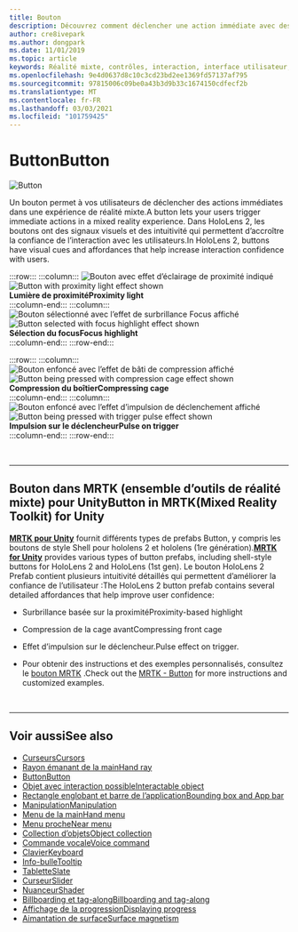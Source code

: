 ```yaml
---
title: Bouton
description: Découvrez comment déclencher une action immédiate avec des boutons, qui est l’un des composants fondamentaux de la réalité mixte.
author: cre8ivepark
ms.author: dongpark
ms.date: 11/01/2019
ms.topic: article
keywords: Réalité mixte, contrôles, interaction, interface utilisateur, expérience utilisateur, casque de réalité mixte, casque de réalité mixte, casque de réalité virtuelle, HoloLens, MRTK, boîte à outils de réalité mixte, bouton
ms.openlocfilehash: 9e4d0637d8c10c3cd23bd2ee1369fd57137af795
ms.sourcegitcommit: 97815006c09be0a43b3d9b33c1674150cdfecf2b
ms.translationtype: MT
ms.contentlocale: fr-FR
ms.lasthandoff: 03/03/2021
ms.locfileid: "101759425"
---
```

# <a name="button"></a><span data-ttu-id="69920-104">Button</span><span class="sxs-lookup"><span data-stu-id="69920-104">Button</span></span>

![Button](images/UX_Hero_Button.jpg)

<span data-ttu-id="69920-106">Un bouton permet à vos utilisateurs de déclencher des actions immédiates dans une expérience de réalité mixte.</span><span class="sxs-lookup"><span data-stu-id="69920-106">A button lets your users trigger immediate actions in a mixed reality experience.</span></span> <span data-ttu-id="69920-107">Dans HoloLens 2, les boutons ont des signaux visuels et des intuitivité qui permettent d’accroître la confiance de l’interaction avec les utilisateurs.</span><span class="sxs-lookup"><span data-stu-id="69920-107">In HoloLens 2, buttons have visual cues and affordances that help increase interaction confidence with users.</span></span> 

:::row:::
    :::column:::
       <span data-ttu-id="69920-108">![Bouton avec effet d’éclairage de proximité indiqué](images/UX_Button_Affordance_ProximityLight.jpg)</span><span class="sxs-lookup"><span data-stu-id="69920-108">![Button with proximity light effect shown](images/UX_Button_Affordance_ProximityLight.jpg)</span></span><br>
       <span data-ttu-id="69920-109">**Lumière de proximité**</span><span class="sxs-lookup"><span data-stu-id="69920-109">**Proximity light**</span></span><br>
    :::column-end:::
    :::column:::
       <span data-ttu-id="69920-110">![Bouton sélectionné avec l’effet de surbrillance Focus affiché](images/UX_Button_Affordance_FocusHighlight.jpg)</span><span class="sxs-lookup"><span data-stu-id="69920-110">![Button selected with focus highlight effect shown](images/UX_Button_Affordance_FocusHighlight.jpg)</span></span><br>
        <span data-ttu-id="69920-111">**Sélection du focus**</span><span class="sxs-lookup"><span data-stu-id="69920-111">**Focus highlight**</span></span><br>
    :::column-end:::
:::row-end:::

:::row:::
    :::column:::
       <span data-ttu-id="69920-112">![Bouton enfoncé avec l’effet de bâti de compression affiché](images/UX_Button_Affordance_Compression.jpg)</span><span class="sxs-lookup"><span data-stu-id="69920-112">![Button being pressed with compression cage effect shown](images/UX_Button_Affordance_Compression.jpg)</span></span><br>
       <span data-ttu-id="69920-113">**Compression du boîtier**</span><span class="sxs-lookup"><span data-stu-id="69920-113">**Compressing cage**</span></span><br>
    :::column-end:::
    :::column:::
       <span data-ttu-id="69920-114">![Bouton enfoncé avec l’effet d’impulsion de déclenchement affiché](images/UX_Button_Affordance_Pulse.jpg)</span><span class="sxs-lookup"><span data-stu-id="69920-114">![Button being pressed with trigger pulse effect shown](images/UX_Button_Affordance_Pulse.jpg)</span></span><br>
        <span data-ttu-id="69920-115">**Impulsion sur le déclencheur**</span><span class="sxs-lookup"><span data-stu-id="69920-115">**Pulse on trigger**</span></span><br>
    :::column-end:::
:::row-end:::

<br>

---

## <a name="button-in-mrtkmixed-reality-toolkit-for-unity"></a><span data-ttu-id="69920-116">Bouton dans MRTK (ensemble d’outils de réalité mixte) pour Unity</span><span class="sxs-lookup"><span data-stu-id="69920-116">Button in MRTK(Mixed Reality Toolkit) for Unity</span></span>
<span data-ttu-id="69920-117">**[MRTK pour Unity](https://github.com/Microsoft/MixedRealityToolkit-Unity)** fournit différents types de prefabs Button, y compris les boutons de style Shell pour hololens 2 et hololens (1re génération).</span><span class="sxs-lookup"><span data-stu-id="69920-117">**[MRTK for Unity](https://github.com/Microsoft/MixedRealityToolkit-Unity)** provides various types of button prefabs, including shell-style buttons for HoloLens 2 and HoloLens (1st gen).</span></span> <span data-ttu-id="69920-118">Le bouton HoloLens 2 Prefab contient plusieurs intuitivité détaillés qui permettent d’améliorer la confiance de l’utilisateur :</span><span class="sxs-lookup"><span data-stu-id="69920-118">The HoloLens 2 button prefab contains several detailed affordances that help improve user confidence:</span></span>

* <span data-ttu-id="69920-119">Surbrillance basée sur la proximité</span><span class="sxs-lookup"><span data-stu-id="69920-119">Proximity-based highlight</span></span>
* <span data-ttu-id="69920-120">Compression de la cage avant</span><span class="sxs-lookup"><span data-stu-id="69920-120">Compressing front cage</span></span>
* <span data-ttu-id="69920-121">Effet d’impulsion sur le déclencheur.</span><span class="sxs-lookup"><span data-stu-id="69920-121">Pulse effect on trigger.</span></span>

* <span data-ttu-id="69920-122">Pour obtenir des instructions et des exemples personnalisés, consultez le [bouton MRTK](https://docs.microsoft.com/windows/mixed-reality/mrtk-docs/features/ux-building-blocks/button.md) .</span><span class="sxs-lookup"><span data-stu-id="69920-122">Check out the [MRTK - Button](https://docs.microsoft.com/windows/mixed-reality/mrtk-docs/features/ux-building-blocks/button.md) for more instructions and customized examples.</span></span>

<br>

---

## <a name="see-also"></a><span data-ttu-id="69920-123">Voir aussi</span><span class="sxs-lookup"><span data-stu-id="69920-123">See also</span></span>

* [<span data-ttu-id="69920-124">Curseurs</span><span class="sxs-lookup"><span data-stu-id="69920-124">Cursors</span></span>](cursors.md)
* [<span data-ttu-id="69920-125">Rayon émanant de la main</span><span class="sxs-lookup"><span data-stu-id="69920-125">Hand ray</span></span>](point-and-commit.md)
* [<span data-ttu-id="69920-126">Button</span><span class="sxs-lookup"><span data-stu-id="69920-126">Button</span></span>](button.md)
* [<span data-ttu-id="69920-127">Objet avec interaction possible</span><span class="sxs-lookup"><span data-stu-id="69920-127">Interactable object</span></span>](interactable-object.md)
* [<span data-ttu-id="69920-128">Rectangle englobant et barre de l’application</span><span class="sxs-lookup"><span data-stu-id="69920-128">Bounding box and App bar</span></span>](app-bar-and-bounding-box.md)
* [<span data-ttu-id="69920-129">Manipulation</span><span class="sxs-lookup"><span data-stu-id="69920-129">Manipulation</span></span>](direct-manipulation.md)
* [<span data-ttu-id="69920-130">Menu de la main</span><span class="sxs-lookup"><span data-stu-id="69920-130">Hand menu</span></span>](hand-menu.md)
* [<span data-ttu-id="69920-131">Menu proche</span><span class="sxs-lookup"><span data-stu-id="69920-131">Near menu</span></span>](near-menu.md)
* [<span data-ttu-id="69920-132">Collection d’objets</span><span class="sxs-lookup"><span data-stu-id="69920-132">Object collection</span></span>](object-collection.md)
* [<span data-ttu-id="69920-133">Commande vocale</span><span class="sxs-lookup"><span data-stu-id="69920-133">Voice command</span></span>](voice-input.md)
* [<span data-ttu-id="69920-134">Clavier</span><span class="sxs-lookup"><span data-stu-id="69920-134">Keyboard</span></span>](keyboard.md)
* [<span data-ttu-id="69920-135">Info-bulle</span><span class="sxs-lookup"><span data-stu-id="69920-135">Tooltip</span></span>](tooltip.md)
* [<span data-ttu-id="69920-136">Tablette</span><span class="sxs-lookup"><span data-stu-id="69920-136">Slate</span></span>](slate.md)
* [<span data-ttu-id="69920-137">Curseur</span><span class="sxs-lookup"><span data-stu-id="69920-137">Slider</span></span>](slider.md)
* [<span data-ttu-id="69920-138">Nuanceur</span><span class="sxs-lookup"><span data-stu-id="69920-138">Shader</span></span>](shader.md)
* [<span data-ttu-id="69920-139">Billboarding et tag-along</span><span class="sxs-lookup"><span data-stu-id="69920-139">Billboarding and tag-along</span></span>](billboarding-and-tag-along.md)
* [<span data-ttu-id="69920-140">Affichage de la progression</span><span class="sxs-lookup"><span data-stu-id="69920-140">Displaying progress</span></span>](progress.md)
* [<span data-ttu-id="69920-141">Aimantation de surface</span><span class="sxs-lookup"><span data-stu-id="69920-141">Surface magnetism</span></span>](surface-magnetism.md)
